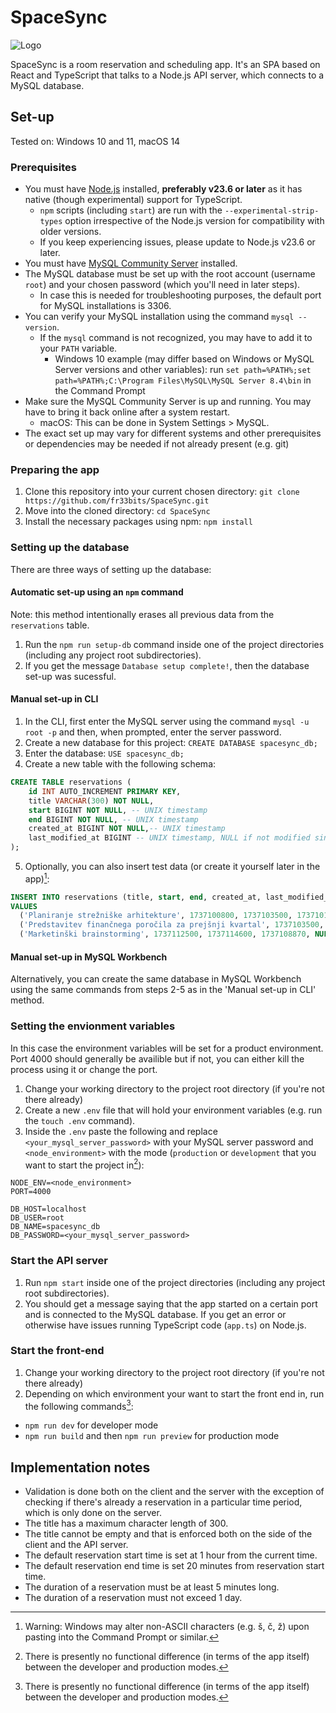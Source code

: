 # SpaceSync

<picture align="center" width="500">
  <source media="(prefers-color-scheme: dark)" alt="Logo" srcset="public/cover_dark.png">
  <source media="(prefers-color-scheme: light)" alt="Logo" srcset="public/cover_light.png">
  <img alt="Logo" src="cover_light.png">
</picture>

SpaceSync is a room reservation and scheduling app. It's an SPA based on React and TypeScript that talks to a Node.js API server, which connects to a MySQL database.

## Set-up

Tested on: Windows 10 and 11, macOS 14

### Prerequisites

- You must have [Node.js](https://nodejs.org/en) installed, **preferably v23.6 or later** as it has native (though experimental) support for TypeScript.
  - `npm` scripts (including `start`) are run with the `--experimental-strip-types` option irrespective of the Node.js version for compatibility with older versions.
  - If you keep experiencing issues, please update to Node.js v23.6 or later.
- You must have [MySQL Community Server](https://dev.mysql.com/downloads/) installed.
- The MySQL database must be set up with the root account (username `root`) and your chosen password (which you'll need in later steps).
  - In case this is needed for troubleshooting purposes, the default port for MySQL installations is 3306.
- You can verify your MySQL installation using the command `mysql --version`.
  - If the `mysql` command is not recognized, you may have to add it to your `PATH` variable.
    - Windows 10 example (may differ based on Windows or MySQL Server versions and other variables): run `set path=%PATH%;set path=%PATH%;C:\Program Files\MySQL\MySQL Server 8.4\bin` in the Command Prompt
- Make sure the MySQL Community Server is up and running. You may have to bring it back online after a system restart.
  - macOS: This can be done in System Settings > MySQL.
- The exact set up may vary for different systems and other prerequisites or dependencies may be needed if not already present (e.g. git)

### Preparing the app

1. Clone this repository into your current chosen directory: `git clone https://github.com/fr33bits/SpaceSync.git`
2. Move into the cloned directory: `cd SpaceSync`
3. Install the necessary packages using npm: `npm install`

### Setting up the database

There are three ways of setting up the database:

#### Automatic set-up using an `npm` command

Note: this method intentionally erases all previous data from the `reservations` table.

1. Run the `npm run setup-db` command inside one of the project directories (including any project root subdirectories).
2. If you get the message `Database setup complete!`, then the database set-up was sucessful.

#### Manual set-up in CLI

1. In the CLI, first enter the MySQL server using the command `mysql -u root -p` and then, when prompted, enter the server password.
2. Create a new database for this project: `CREATE DATABASE spacesync_db;`
3. Enter the database: `USE spacesync_db;`
4. Create a new table with the following schema:

```sql
CREATE TABLE reservations (
    id INT AUTO_INCREMENT PRIMARY KEY,
    title VARCHAR(300) NOT NULL,
    start BIGINT NOT NULL, -- UNIX timestamp
    end BIGINT NOT NULL, -- UNIX timestamp
    created_at BIGINT NOT NULL,-- UNIX timestamp
    last_modified_at BIGINT -- UNIX timestamp, NULL if not modified since creation
);
```

5. Optionally, you can also insert test data (or create it yourself later in the app)[^1]:

```sql
INSERT INTO reservations (title, start, end, created_at, last_modified_at)
VALUES
  ('Planiranje strežniške arhitekture', 1737100800, 1737103500, 1737101524, NULL),
  ('Predstavitev finančnega poročila za prejšnji kvartal', 1737103500, 1737105300, 1737099059, 1737101512),
  ('Marketinški brainstorming', 1737112500, 1737114600, 1737108870, NULL);
```

#### Manual set-up in MySQL Workbench

Alternatively, you can create the same database in MySQL Workbench using the same commands from steps 2-5 as in the 'Manual set-up in CLI' method.

### Setting the envionment variables

In this case the environment variables will be set for a product environment. Port 4000 should generally be availible but if not, you can either kill the process using it or change the port.

1. Change your working directory to the project root directory (if you're not there already)
2. Create a new `.env` file that will hold your environment variables (e.g. run the `touch .env` command).
3. Inside the `.env` paste the following and replace `<your_mysql_server_password>` with your MySQL server password and `<node_environment>` with the mode (`production` or `development` that you want to start the project in[^2]):

```env
NODE_ENV=<node_environment>
PORT=4000

DB_HOST=localhost
DB_USER=root
DB_NAME=spacesync_db
DB_PASSWORD=<your_mysql_server_password>
```

### Start the API server

1. Run `npm start` inside one of the project directories (including any project root subdirectories).
2. You should get a message saying that the app started on a certain port and is connected to the MySQL database. If you get an error or otherwise have issues running TypeScript code (`app.ts`) on Node.js.

### Start the front-end

1. Change your working directory to the project root directory (if you're not there already)
2. Depending on which environment your want to start the front end in, run the following commands[^2]:
  - `npm run dev` for developer mode
  - `npm run build` and then `npm run preview` for production mode

## Implementation notes

- Validation is done both on the client and the server with the exception of checking if there's already a reservation in a particular time period, which is only done on the server.
- The title has a maximum character length of 300.
- The title cannot be empty and that is enforced both on the side of the client and the API server.
- The default reservation start time is set at 1 hour from the current time.
- The default reservation end time is set 20 minutes from reservation start time.
- The duration of a reservation must be at least 5 minutes long.
- The duration of a reservation must not exceed 1 day.

[^1]: Warning: Windows may alter non-ASCII characters (e.g. š, č, ž) upon pasting into the Command Prompt or similar.
[^2]: There is presently no functional difference (in terms of the app itself) between the developer and production modes.

